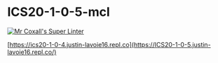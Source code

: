 # ICS20-1-0-5-mcl

[![Mr Coxall's Super Linter](https://github.com/Justin-Lavoie16/ICS20-1-0-5-mcl/workflows/Mr%20Coxall's%20Super%20Linter/badge.svg)](https://github.com/Justin-Lavoie16/ICS20-1-0-5-mcl/actions/)

[https://ics20-1-0-4.justin-lavoie16.repl.co](https://ICS20-1-0-5.justin-lavoie16.repl.co/)
